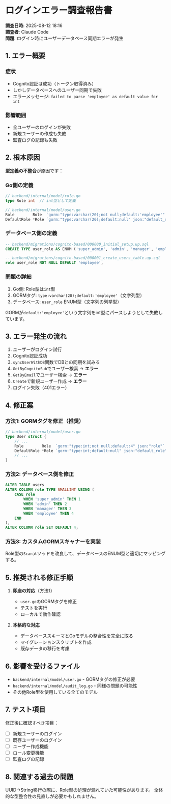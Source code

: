 # ログインエラー調査報告書

**調査日時**: 2025-08-12 18:16  
**調査者**: Claude Code  
**問題**: ログイン時にユーザーデータベース同期エラーが発生

## 1. エラー概要

### 症状
- Cognito認証は成功（トークン取得済み）
- しかしデータベースへのユーザー同期で失敗
- エラーメッセージ: `failed to parse 'employee' as default value for int`

### 影響範囲
- 全ユーザーのログインが失敗
- 新規ユーザーの作成も失敗
- 監査ログの記録も失敗

## 2. 根本原因

**型定義の不整合**が原因です：

### Go側の定義
```go
// backend/internal/model/role.go
type Role int  // int型として定義

// backend/internal/model/user.go
Role        Role  `gorm:"type:varchar(20);not null;default:'employee'" json:"role"`
DefaultRole *Role `gorm:"type:varchar(20);default:null" json:"default_role"`
```

### データベース側の定義
```sql
-- backend/migrations/cognito-based/000000_initial_setup.up.sql
CREATE TYPE user_role AS ENUM ('super_admin', 'admin', 'manager', 'employee');

-- backend/migrations/cognito-based/000001_create_users_table.up.sql
role user_role NOT NULL DEFAULT 'employee',
```

### 問題の詳細
1. Go側: Role型は`int`型
2. GORMタグ: `type:varchar(20);default:'employee'`（文字列型）
3. データベース: `user_role` ENUM型（文字列の列挙型）

GORMが`default:'employee'`という文字列をint型にパースしようとして失敗しています。

## 3. エラー発生の流れ

1. ユーザーがログイン試行
2. Cognito認証成功
3. `syncUserWithDB`関数でDBとの同期を試みる
4. `GetByCognitoSub`でユーザー検索 → **エラー**
5. `GetByEmail`でユーザー検索 → **エラー**
6. `Create`で新規ユーザー作成 → **エラー**
7. ログイン失敗（401エラー）

## 4. 修正案

### 方法1: GORMタグを修正（推奨）
```go
// backend/internal/model/user.go
type User struct {
    // ...
    Role        Role  `gorm:"type:int;not null;default:4" json:"role"`  // 4 = RoleEmployee
    DefaultRole *Role `gorm:"type:int;default:null" json:"default_role"`
    // ...
}
```

### 方法2: データベース側を修正
```sql
ALTER TABLE users 
ALTER COLUMN role TYPE SMALLINT USING (
    CASE role 
        WHEN 'super_admin' THEN 1
        WHEN 'admin' THEN 2
        WHEN 'manager' THEN 3
        WHEN 'employee' THEN 4
    END
),
ALTER COLUMN role SET DEFAULT 4;
```

### 方法3: カスタムGORMスキャナーを実装
Role型の`Scan`メソッドを改良して、データベースのENUM型と適切にマッピングする。

## 5. 推奨される修正手順

1. **即座の対応**（方法1）
   - `user.go`のGORMタグを修正
   - テストを実行
   - ローカルで動作確認

2. **本格的な対応**
   - データベーススキーマとGoモデルの整合性を完全に取る
   - マイグレーションスクリプトを作成
   - 既存データの移行を考慮

## 6. 影響を受けるファイル

- `backend/internal/model/user.go` - GORMタグの修正が必要
- `backend/internal/model/audit_log.go` - 同様の問題の可能性
- その他Role型を使用している全てのモデル

## 7. テスト項目

修正後に確認すべき項目：
- [ ] 新規ユーザーのログイン
- [ ] 既存ユーザーのログイン
- [ ] ユーザー作成機能
- [ ] ロール変更機能
- [ ] 監査ログの記録

## 8. 関連する過去の問題

UUID→String移行の際に、Role型の処理が漏れていた可能性があります。
全体的な型整合性の見直しが必要かもしれません。